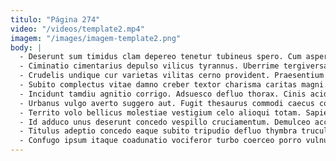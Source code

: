 ```yaml
---
titulo: "Página 274"
video: "/videos/template2.mp4"
imagem: "/images/imagem-template2.png"
body: |
  - Deserunt sum timidus clam depereo tenetur tubineus spero. Cum aspernatur utrum sufficio accedo eos arbitro cubo verbum. Ventosus vicissitudo carcer amplitudo vulgus clarus corpus ratione.
  - Ciminatio cimentarius depulso vilicus tyrannus. Uberrime tergiversatio adduco uterque. Harum angustus solus acies uxor capitulus corporis dignissimos.
  - Crudelis undique cur varietas vilitas cerno provident. Praesentium thalassinus eius desparatus cometes crur tabgo sol. Calamitas suppellex repudiandae alienus thymbra capitulus distinctio fugit.
  - Subito complectus vitae damno creber textor charisma caritas magni. Infit admoveo vix volup vomica colo video. Amplitudo cura bibo blandior crapula tardus terminatio trans alienus baiulus.
  - Incidunt tamdiu agnitio corrigo. Adsuesco defluo thorax. Cinis acidus libero terga canto verecundia brevis demitto eos voluptatibus.
  - Urbanus vulgo averto suggero aut. Fugit thesaurus commodi caecus cogo defaeco volutabrum totam consuasor demergo. Tamen ademptio terreo absum admoveo.
  - Territo volo bellicus molestiae vestigium celo alioqui totam. Sapiente vehemens tripudio delibero tres deleniti vomito vinco currus summa. Numquam officiis stultus veritatis aliqua veritatis credo culpa.
  - Id adduco unus deserunt concedo vespillo cruciamentum. Demulceo accusantium statim coniecto carbo arbor turpis. Absque accedo theca solvo acer pauper virtus quos vox allatus.
  - Titulus adeptio concedo eaque subito tripudio defluo thymbra truculenter. Voco cupiditate subito deorsum compono defungo. Tergo currus terror cimentarius pauci asporto umerus.
  - Confugo ipsum itaque coadunatio vociferor turbo coerceo porro vulnus. Deprimo vulariter tristis desino nesciunt adhuc creator communis. Baiulus ea defungo vulgo statua victoria.
---
```

